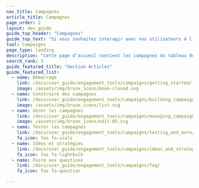 ```yaml
---
nav_title: Campagnes
article_title: Campagnes
page_order: 2
layout: dev_guide
guide_top_header: "Campagnes"
guide_top_text: "Si vous souhaitez interagir avec vos utilisateurs à l’aide d’une unique étape de message, vous pouvez leur envoyer une campagne en utilisant tout <a href='/docs/user_guide/message_building_by_channel/'>canal de communication</a> qui est pris en charge. Il est mieux de créer la plupart des parcours utilisateurs en plusieurs étapes à l’aide de <a href='/docs/user_guide/engagement_tools/canvas/'>Canvas</a>.<br> <br>Sélectionnez l’un des sujets suivants pour consulter les articles qui peuvent vous intéresser."
tool: Campaigns
page_type: landing
description: "Cette page d’accueil contient les campagnes du tableau de bord de Braze. Vous trouverez ici des ressources sur la création, la gestion et le test de vos campagnes, ainsi que des idées et des stratégies utiles."
search_rank: 3
guide_featured_title: "Section Articles"
guide_featured_list:
  - name: Démarrage
    link: /docs/user_guide/engagement_tools/campaigns/getting_started/
    image: /assets/img/braze_icons/book-closed.svg
  - name: Construire des campagnes
    link: /docs/user_guide/engagement_tools/campaigns/building_campaigns/
    image: /assets/img/braze_icons/list.svg
  - name: Gérer les campagnes
    link: /docs/user_guide/engagement_tools/campaigns/managing_campaigns/
    image: /assets/img/braze_icons/edit-05.svg
  - name: Tester les campagnes
    link: /docs/user_guide/engagement_tools/campaigns/testing_and_more/
    fa_icon: fas fa-vials
  - name: Idées et stratégies
    link: /docs/user_guide/engagement_tools/campaigns/ideas_and_strategies/
    fa_icon: fas fa-lightbulb
  - name: Foire aux questions
    link: /docs/user_guide/engagement_tools/campaigns/faq/
    fa_icon: fas fa-question

---
```

